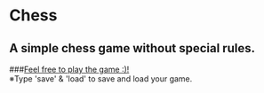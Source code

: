 # Chess
## A simple chess game without special rules.
###[Feel free to play the game :)!](https://repl.it/ClBj/18)<br>
※Type 'save' & 'load' to save and load your game.
